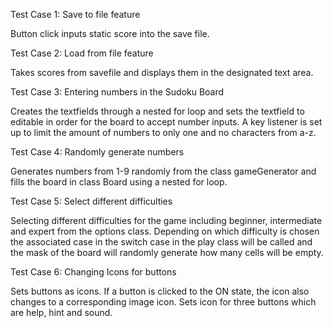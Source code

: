 Test Case 1: Save to file feature

  Button click inputs static score into the save file.

Test Case 2: Load from file feature

  Takes scores from savefile and displays them in the designated text area.

Test Case 3: Entering numbers in the Sudoku Board

  Creates the textfields through a nested for loop and sets the textfield to editable in order for the board to accept number inputs. A 
key listener is set up to limit the amount of numbers to only one and no characters from a-z.

Test Case 4: Randomly generate numbers

  Generates numbers from 1-9 randomly from the class gameGenerator and fills the board in class Board using a nested for loop.

Test Case 5: Select different difficulties

  Selecting different difficulties for the game including beginner, intermediate and expert from the options class. Depending on which 
difficulty is chosen the associated case in the switch case in the play class will be called and the mask of the board will randomly 
generate how many cells will be empty.

Test Case 6: Changing Icons for buttons

  Sets buttons as icons. If a button is clicked to the ON state, the icon also changes to a corresponding image icon. Sets icon for three 
buttons which are help, hint and sound. 
